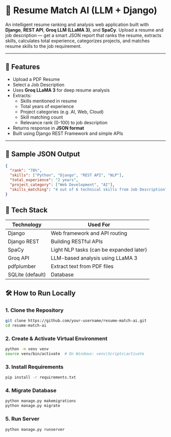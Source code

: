 # 🧠 Resume Match AI (LLM + Django)

An intelligent resume ranking and analysis web application built with **Django**, **REST API**, **Groq LLM (LLaMA 3)**, and **SpaCy**. Upload a resume and job description — get a smart JSON report that ranks the resume, extracts skills, calculates total experience, categorizes projects, and matches resume skills to the job requirement.

---

## 🚀 Features

- Upload a PDF Resume
- Select a Job Description
- Uses **Groq LLaMA 3** for deep resume analysis
- Extracts:
  - Skills mentioned in resume
  - Total years of experience
  - Project categories (e.g. AI, Web, Cloud)
  - Skill matching count
  - Relevance rank (0-100) to job description
- Returns response in **JSON format**
- Built using Django REST Framework and simple APIs

---

## 🧠 Sample JSON Output

```json
{
  "rank": "78%",
  "skills": ["Python", "Django", "REST API", "NLP"],
  "total_experience": "2 years",
  "project_category": ["Web Development", "AI"],
  "skills_matching": "4 out of 6 technical skills from Job Description"
}
```


## 🧰 Tech Stack

| Technology       | Used For                                 |
|------------------|------------------------------------------|
| Django           | Web framework and API routing            |
| Django REST      | Building RESTful APIs                    |
| SpaCy            | Light NLP tasks (can be expanded later)  |
| Groq API         | LLM-based analysis using LLaMA 3         |
| pdfplumber       | Extract text from PDF files              |
| SQLite (default) | Database                                 |



## 🛠️ How to Run Locally

### 1. Clone the Repository
```bash
git clone https://github.com/your-username/resume-match-ai.git
cd resume-match-ai
```

### 2. Create & Activate Virtual Environment
```bash
python -m venv venv
source venv/bin/activate  # On Windows: venv\Scripts\activate
```

### 3. Install Requirements
```bash
pip install -r requirements.txt
```

### 4. Migrate Database
```bash
python manage.py makemigrations
python manage.py migrate
```
### 5. Run Server
```bash
python manage.py runserver
```
